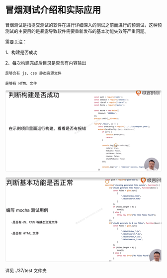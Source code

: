 # 冒烟测试介绍和实际应用

冒烟测试是指提交测试的软件在进行详细深入的测试之前而进行的预测试，这种预测试的主要目的是暴露导致软件需要重新发布的基本功能失效等严重问题。

需要关注：

1、构建是否成功

2、每次构建完成后目录是否含有内容输出

    是够含有 js、css 静态资源文件

    是够有 HTML 文件

![](../README_files/chapter04/iShot_2023-08-09_16.13.26.png)

![](../README_files/chapter04/iShot_2023-08-09_16.13.56.png)

详见 ./37/test 文件夹